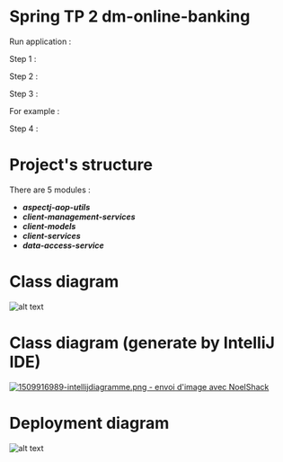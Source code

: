 # Spring TP 2 dm-online-banking 

Run application :  

Step 1 : 


Step 2 :


Step 3 :  

For example : 

Step 4 :  


# Project's  structure
  
There are 5 modules :

* ***aspectj-aop-utils***  
* ***client-management-services***  
* ***client-models***  
* ***client-services***  
* ***data-access-service***  
 

# Class diagram

![alt text](http://image.noelshack.com/fichiers/2017/44/7/1509916792-classdiagram1.jpg) 


# Class diagram (generate by IntelliJ IDE)

<a href="http://www.noelshack.com/2017-44-7-1509916989-intellijdiagramme.png"><img src="http://image.noelshack.com/minis/2017/44/7/1509916989-intellijdiagramme.png" border="0" alt="1509916989-intellijdiagramme.png - envoi d'image avec NoelShack" title="1509916989-intellijdiagramme.png"/></a>


# Deployment diagram 


![alt text](http://image.noelshack.com/fichiers/2017/44/7/1509916792-deploymentdiagramtp2.jpg) 

